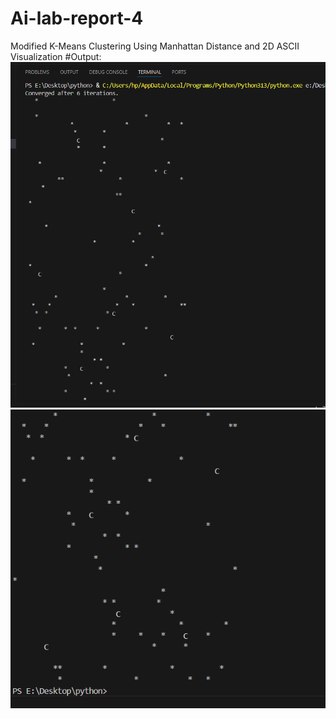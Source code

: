 # Ai-lab-report-4
Modified K-Means Clustering Using Manhattan Distance and 2D ASCII Visualization
#Output:
![Output](screenshot/report4.png)
![Output](screenshot/r4.png)

